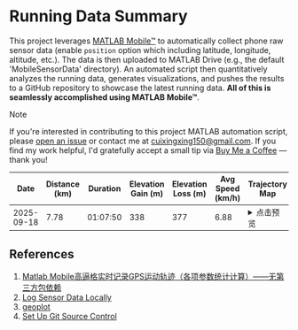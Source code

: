 # Running Data Summary

This project leverages [MATLAB Mobile™](https://www.mathworks.com/products/matlab-mobile.html) to automatically collect phone raw sensor data (enable `position` option which including latitude, longitude, altitude, etc.). The data is then uploaded to MATLAB Drive (e.g., the default 'MobileSensorData' directory). An automated script then quantitatively analyzes the running data, generates visualizations, and pushes the results to a GitHub repository to showcase the latest running data. **All of this is seamlessly accomplished using MATLAB Mobile™**.

> [!NOTE]
> If you're interested in contributing to this project MATLAB automation script, please [open an issue](https://github.com/cuixing158/RunningLog-Analyzer/issues) or contact me at cuixingxing150@gmail.com. If you find my work helpful, I'd gratefully accept a small tip via [Buy Me a Coffee](https://raw.githubusercontent.com/cuixing158/OpticalFlow-Visualization/refs/heads/main/README_media/sponsors.jpg) — thank you!

| Date | Distance (km) | Duration | Elevation Gain (m) | Elevation Loss (m) | Avg Speed (km/h) | Trajectory Map | Altitude-Speed Plot | Speed Histogram |
|------|---------------|----------|--------------------|--------------------|------------------|----------------|---------------------|-----------------|
| 2025-09-18 | 7.78 | 01:07:50 | 338 | 377 | 6.88 | <details><summary>点击预览</summary><img src="./images/2025-09-18_gps_trajectory.jpg" alt="Trajectory" width="600" /></details> | <details><summary>点击预览</summary><img src="./images/2025-09-18_altitude_speed.jpg" alt="Altitude-Speed" width="600" /></details> | <details><summary>点击预览</summary><img src="./images/2025-09-18_speed_histogram.jpg" alt="Speed Histogram" width="600" /></details> |

## References
1. [Matlab Mobile高逼格实时记录GPS运动轨迹（各项参数统计计算）——无第三方包依赖](https://zhuanlan.zhihu.com/p/126242819)
2. [Log Sensor Data Locally](https://www.mathworks.com/help/matlabmobile/ug/log-sensor-data-locally.html)
3. [geoplot](https://www.mathworks.com/help/matlab/ref/geoplot.html)
4. [Set Up Git Source Control](https://www.mathworks.com/help/matlab/matlab_prog/set-up-git-source-control.html)
